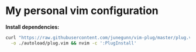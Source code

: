 # My personal vim configuration

**Install dependencies:**
```sh
curl "https://raw.githubusercontent.com/junegunn/vim-plug/master/plug.vim" \
  -o ./autoload/plug.vim && nvim -c ':PlugInstall'
```
